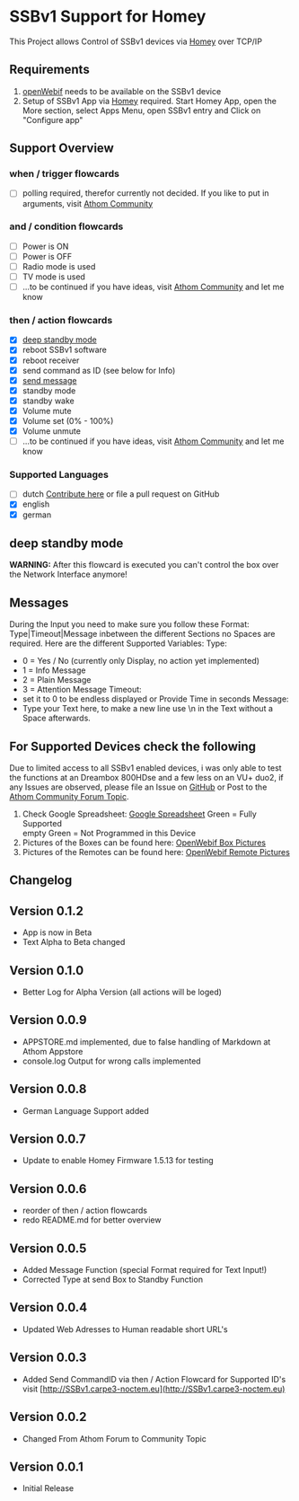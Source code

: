 # SSBv1 Support for Homey

This Project allows Control of SSBv1 devices via [Homey](https://www.athom.com/en/) over TCP/IP

## Requirements

1) [openWebif](https://github.com/E2OpenPlugins/e2openplugin-OpenWebif) needs to be available on the SSBv1 device
2) Setup of SSBv1 App via [Homey](https://www.athom.com/en/) required.
   Start Homey App, open the More section, select Apps Menu, open SSBv1 entry and Click on "Configure app"

## Support Overview

### when / trigger flowcards

- [ ] polling required, therefor currently not decided. If you like to put in arguments, visit [Athom Community](https://community.athom.com/t/SSBv1-dvb-boxes-support/9427)

### and / condition flowcards

- [ ] Power is ON
- [ ] Power is OFF
- [ ] Radio mode is used
- [ ] TV mode is used
- [ ] ...to be continued if you have ideas, visit [Athom Community](https://community.athom.com/t/SSBv1-dvb-boxes-support/9427) and let me know

### then / action flowcards

- [x] [deep standby mode](#deep-standby-mode)
- [x] reboot SSBv1 software
- [x] reboot receiver
- [x] send command as ID (see below for Info)
- [x] [send message](#messages)
- [x] standby mode
- [x] standby wake
- [x] Volume mute
- [x] Volume set (0% - 100%)
- [x] Volume unmute
- [ ] ...to be continued if you have ideas, visit [Athom Community](https://community.athom.com/t/SSBv1-dvb-boxes-support/9427) and let me know

### Supported Languages

- [ ] dutch [Contribute here](https://community.athom.com/t/SSBv1-dvb-boxes-support/9427) or file a pull request on GitHub
- [x] english
- [x] german

## deep standby mode

**WARNING:**
After this flowcard is executed you can't control the box over the Network Interface anymore!

## Messages

During the Input you need to make sure you follow these Format:
    Type|Timeout|Message
inbetween the different Sections no Spaces are required.
Here are the different Supported Variables:
Type:
  - 0 = Yes / No (currently only Display, no action yet implemented)
  - 1 = Info Message
  - 2 = Plain Message
  - 3 = Attention Message
Timeout:
  - set it to 0 to be endless displayed or Provide Time in seconds
Message:
  - Type your Text here, to make a new line use \n in the Text without a Space afterwards.

## For Supported Devices check the following

Due to limited access to all SSBv1 enabled devices, i was only able to test the functions at an Dreambox 800HDse and a few less on an VU+ duo2, if any Issues are observed, please file an Issue on [GitHub](https://github.com/carp3-noctem/eu.carp3-noctem.SSBv1/issues) or Post to the [Athom Community Forum Topic](https://community.athom.com/t/SSBv1-dvb-boxes-support/9427).

1. Check Google Spreadsheet: [Google Spreadsheet](https://docs.google.com/spreadsheets/d/1DlcXXRLvs-AKHAxlF2KolwLmICR3OC4liS-9Cn0K48c/edit?usp=sharing)
   Green = Fully Supported  
   empty Green = Not Programmed in this Device
2. Pictures of the Boxes can be found here: [OpenWebif Box Pictures](https://github.com/E2OpenPlugins/e2openplugin-OpenWebif/tree/master/plugin/public/images/boxes)
3. Pictures of the Remotes can be found here: [OpenWebif Remote Pictures](https://github.com/E2OpenPlugins/e2openplugin-OpenWebif/tree/master/plugin/public/images/remotes)

## Changelog

## Version 0.1.2

- App is now in Beta
- Text Alpha to Beta changed

## Version 0.1.0

- Better Log for Alpha Version (all actions will be loged)

## Version 0.0.9

- APPSTORE.md implemented, due to false handling of Markdown at Athom Appstore
- console.log Output for wrong calls implemented

## Version 0.0.8

- German Language Support added

## Version 0.0.7

- Update to enable Homey Firmware 1.5.13 for testing

## Version 0.0.6

- reorder of then / action flowcards
- redo README.md for better overview

## Version 0.0.5

- Added Message Function (special Format required for Text Input!)
- Corrected Type at send Box to Standby Function

## Version 0.0.4

- Updated Web Adresses to Human readable short URL's

## Version 0.0.3

- Added Send CommandID via then / Action Flowcard for Supported ID's visit [http://SSBv1.carpe3-noctem.eu](http://SSBv1.carpe3-noctem.eu)

## Version 0.0.2

- Changed From Athom Forum to Community Topic

## Version 0.0.1

- Initial Release
